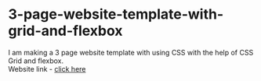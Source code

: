 # 3-page-website-template-with-grid-and-flexbox
 I am making a 3 page website template with using CSS with the help of CSS Grid and flexbox.  
 Website link - [click here](https://business-web-template-k.netlify.app/)
